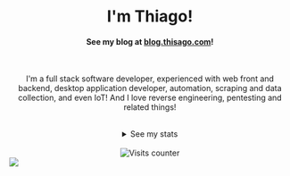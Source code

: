 <div align=center>
  <h1>I'm Thiago!</h1>
  <h4>
    See my blog at <a href="http://blog.thisago.com" target="_blank">blog.thisago.com</a>!
  </h4>
  <br>
  <p>I'm a full stack software developer, experienced with web front and backend, desktop application developer, automation, scraping and data collection, and even IoT! And I love reverse engineering, pentesting and related things!</p>
  <br>
  <details>
    <summary>See my stats</summary>
    <img src="https://github-profile-trophy.vercel.app/?username=thisago&theme=onedark">
    <img src="https://github-readme-stats.vercel.app/api?username=thisago&show_icons=true&theme=dark">
    <img src="https://github-readme-streak-stats.herokuapp.com/?user=thisago&theme=dark">
    <img src="https://github-readme-stats.vercel.app/api/top-langs/?username=thisago&theme=dark&layout=compact">
    <img src="https://github-readme-activity-graph.vercel.app/graph?username=thisago&bg_color=181722&color=e7ecee&line=0e3e53&point=479c9c&area=true&hide_border=true)](https://github.com/ashutosh00710/github-readme-activity-graph">
  </details>
  <br>
    <div><img src="https://komarev.com/ghpvc/?username=thisago&label=Profile%20views&color=000000&style=flat-square"
      alt="Visits counter" title="Visits counter" /></div>
</div>

<img src="https://github.com/thisago/thisago/assets/74574275/6fcae7a4-5df6-4fe8-b987-e9faeda8a822">
